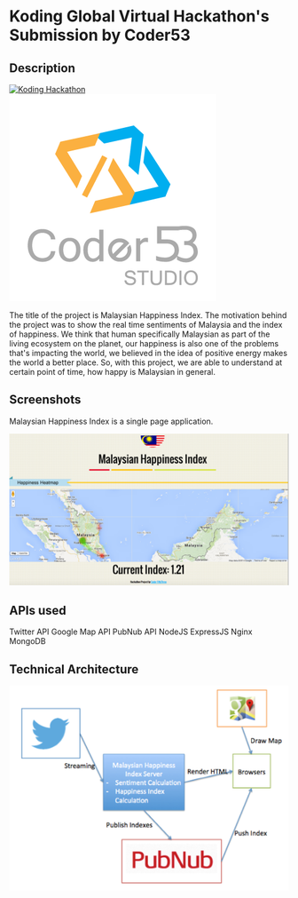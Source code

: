 # Koding Global Virtual Hackathon's Submission by Coder53

## Description

[![Koding Hackathon](/images/badge.png?raw=true "Koding Hackathon")](https://koding.com/Hackathon)
[![Coder53](/images/logo.png?raw=true "Coder53")](http://www.coder53.com)

The title of the project is Malaysian Happiness Index. The motivation behind the project was to show the real time sentiments of Malaysia and the index of happiness. We think that human specifically Malaysian as part of the living ecosystem on the planet, our happiness is also one of the problems that's impacting the world, we believed in the idea of positive energy makes the world a better place. So, with this project, we are able to understand at certain point of time, how happy is Malaysian in general. 


## Screenshots

Malaysian Happiness Index is a single page application.

[![MalaysianHappinessIndex](/images/ProjectScreenShot.png?raw=true "MalaysianHappinessIndex")](http://ukkk8a245c36.kinmengchan.koding.io:3000/)

## APIs used

Twitter API
Google Map API
PubNub API
NodeJS
ExpressJS
Nginx
MongoDB

## Technical Architecture

[![MalaysianHappinessIndexArchitecture](/images/Technical.png?raw=true "MalaysianHappinessIndexArchitecture")](http://ukkk8a245c36.kinmengchan.koding.io:3000/)